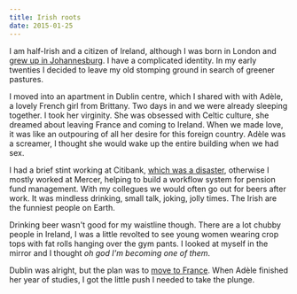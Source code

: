 ```yaml
---
title: Irish roots
date: 2015-01-25
---
```


I am half-Irish and a citizen of Ireland, although I was born in London and [grew up in Johannesburg](/youth-in-joburg/).  I have a complicated identity.  In my early twenties I decided to leave my old stomping ground in search of greener pastures.

I moved into an apartment in Dublin centre, which I shared with with Adèle, a lovely French girl from Brittany.  Two days in and we were already sleeping together.  I took her virginity.  She was obsessed with Celtic culture, she dreamed about leaving France and coming to Ireland.  When we made love, it was like an outpouring of all her desire for this foreign country.  Adèle was a screamer, I thought she would wake up the entire building when we had sex.  

I had a brief stint working at Citibank, [which was a disaster](/thanks-for-nothing/), otherwise I mostly worked at Mercer, helping to build a workflow system for pension fund management.  With my collegues we would often go out for beers after work.  It was mindless drinking, small talk, joking, jolly times.  The Irish are the funniest people on Earth.  

Drinking beer wasn't good for my waistline though.  There are a lot chubby people in Ireland, I was a little revolted to see young women wearing crop tops with fat rolls hanging over the gym pants.  I looked at myself in the mirror and I thought *oh god I'm becoming one of them*. 

Dublin was alright, but the plan was to [move to France](/the-french-connection/).  When Adèle finished her year of studies, I got the little push I needed to take the plunge.